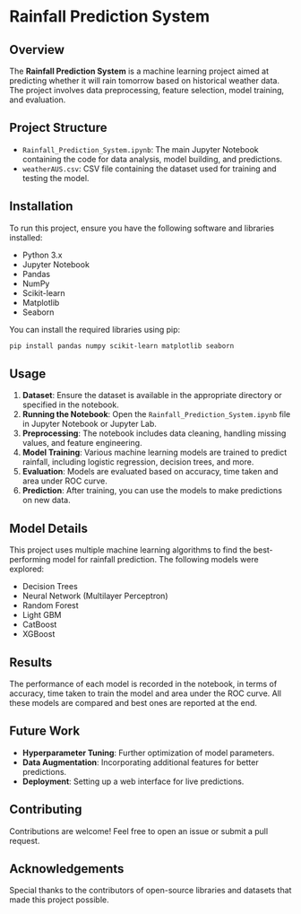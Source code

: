 # Rainfall Prediction System

## Overview
The **Rainfall Prediction System** is a machine learning project aimed at predicting whether it will rain tomorrow based on historical weather data. The project involves data preprocessing, feature selection, model training, and evaluation.

## Project Structure

- `Rainfall_Prediction_System.ipynb`: The main Jupyter Notebook containing the code for data analysis, model building, and predictions.
- `weatherAUS.csv`: CSV file containing the dataset used for training and testing the model.

## Installation

To run this project, ensure you have the following software and libraries installed:

- Python 3.x
- Jupyter Notebook
- Pandas
- NumPy
- Scikit-learn
- Matplotlib
- Seaborn

You can install the required libraries using pip:

```bash
pip install pandas numpy scikit-learn matplotlib seaborn
```

## Usage

1. **Dataset**: Ensure the dataset is available in the appropriate directory or specified in the notebook.
2. **Running the Notebook**: Open the `Rainfall_Prediction_System.ipynb` file in Jupyter Notebook or Jupyter Lab.
3. **Preprocessing**: The notebook includes data cleaning, handling missing values, and feature engineering.
4. **Model Training**: Various machine learning models are trained to predict rainfall, including logistic regression, decision trees, and more.
5. **Evaluation**: Models are evaluated based on accuracy, time taken and area under ROC curve.
6. **Prediction**: After training, you can use the models to make predictions on new data.

## Model Details

This project uses multiple machine learning algorithms to find the best-performing model for rainfall prediction. The following models were explored:

- Decision Trees
- Neural Network (Multilayer Perceptron)
- Random Forest
- Light GBM
- CatBoost
- XGBoost

## Results

The performance of each model is recorded in the notebook, in terms of accuracy, time taken to train the model and area under the ROC curve. All these models are compared and best ones are reported at the end.

## Future Work

- **Hyperparameter Tuning**: Further optimization of model parameters.
- **Data Augmentation**: Incorporating additional features for better predictions.
- **Deployment**: Setting up a web interface for live predictions.

## Contributing

Contributions are welcome! Feel free to open an issue or submit a pull request.

## Acknowledgements

Special thanks to the contributors of open-source libraries and datasets that made this project possible.

